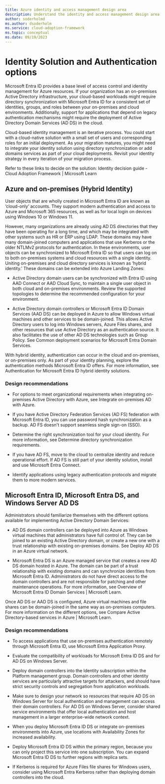 ```yaml
---
title: Azure identity and access management design area
description: Understand the identity and access management design area as part of the Azure landing zone design areas.
author: soderholmd
ms.author: dsoderholm 
ms.service: cloud-adoption-framework
ms.topic: conceptual
ms.date: 09/19/2023
---
```


# Identity Solution and Authentication options

Microsoft Entra ID provides a base level of access control and identity management for Azure resources. If your organization has an on-premises Active Directory infrastructure, your cloud-based workloads might require directory synchronization with Microsoft Entra ID for a consistent set of identities, groups, and roles between your on-premises and cloud environments. Additionally, support for applications that depend on legacy authentication mechanisms might require the deployment of Active Directory Domain Services (AD DS) in the cloud.

Cloud-based identity management is an iterative process. You could start with a cloud-native solution with a small set of users and corresponding roles for an initial deployment. As your migration matures, you might need to integrate your identity solution using directory synchronization or add domains services as part of your cloud deployments. Revisit your identity strategy in every iteration of your migration process.

Refer to these links to decide on the solution:
Identity decision guide - Cloud Adoption Framework | Microsoft Learn

## Azure and on-premises (Hybrid Identity)

User objects that are wholly created in Microsoft Entra ID are known as ‘cloud-only’ accounts. They support modern authentication and access to Azure and Microsoft 365 resources, as well as for local login on devices using Windows 10 or Windows 11.

However, many organizations are already using AD DS directories that they have been operating for a long time, and which may be integrated with other systems such as HR or ERP using LDAP. These domains may have many domain-joined computers and applications that use Kerberos or the older NTLMv2 protocols for authentication. In these environments, user objects can be synchronized to Microsoft Entra ID so that users can log on to both on-premises systems and cloud resources with a single identity. Uniting on-premises and cloud directory services is known as ‘hybrid identity.’  These domains can be extended into Azure Landing Zones:

- Active Directory domain users can be synchronized with Entra ID using AAD Connect or AAD Cloud Sync, to maintain a single user object in both cloud and on-premises environments. Review the supported topologies to determine the recommended configuration for your environment.

- Active Directory domain controllers or Microsoft Entra ID Domain Services (AAD DS) can be deployed in Azure to allow Windows virtual machines and other services to be domain-joined. This allows Active Directory users to log into Windows servers, Azure Files shares, and other resources that use Active Directory as an authentication source. It also facilitates the use of other AD DS technologies such as Group Policy. See  Common deployment scenarios for Microsoft Entra Domain Services.

With hybrid identity, authentication can occur in the cloud and on-premises, or on-premises only. As part of your identity planning, explore the authentication methods Microsoft Entra ID offers. For more information, see Authentication for Microsoft Entra ID hybrid identity solutions.

### Design recommendations

- For options to meet organizational requirements when integrating on-premises Active Directory with Azure, see Integrate on-premises AD with Azure.

- If you have Active Directory Federation Services (AD FS) federation with Microsoft Entra ID, you can use password hash synchronization as a backup. AD FS doesn't support seamless single sign-on (SSO).

- Determine the right synchronization tool for your cloud identity. For more information, see Determine directory synchronization requirements.

- If you have AD FS, move to the cloud to centralize identity and reduce operational effort. If AD FS is still part of your identity solution, install and use Microsoft Entra Connect.

- Identify applications using legacy authentication protocols and migrate them to more modern services.

## Microsoft Entra ID, Microsoft Entra DS, and Windows Server AD DS

Administrators should familiarize themselves with the different options available for implementing Active Directory Domain Services:

- AD DS domain controllers can be deployed into Azure as Windows virtual machines that administrators have full control of. They can be joined to an existing Active Directory domain, or create a new one with a trust relationship with existing on-premises domains. See Deploy AD DS in an Azure virtual network.

- Microsoft Entra DS is an Azure managed service that creates a new AD DS domain hosted in Azure. The domain can be part of a trust relationship with existing domains and can synchronize identities from Microsoft Entra ID. Administrators do not have direct access to the domain controllers and are not responsible for patching and other maintenance operations. For more information, see Overview of Microsoft Entra ID Domain Services | Microsoft Learn.

Once AD DS or AAD DS is configured, Azure virtual machines and file shares can be domain-joined in the same way as on-premises computers. For more information on the different options, see Compare Active Directory-based services in Azure | Microsoft Learn.

### Design recommendations

- To access applications that use on-premises authentication remotely through Microsoft Entra ID, use Microsoft Entra Application Proxy.

- Evaluate the compatibility of workloads for Microsoft Entra ID DS and for AD DS on Windows Server.

- Deploy domain controllers into the Identity subscription within the Platform management group. Domain controllers and other identity services are particularly attractive targets for attackers, and should have strict security controls and segregation from application workloads.

- Make sure to design your network so resources that require AD DS on Windows Server for local authentication and management can access their domain controllers. For AD DS on Windows Server, consider shared service environments that offer local authentication and host management in a larger enterprise-wide network context.

- When you deploy Microsoft Entra ID DS or integrate on-premises environments into Azure, use locations with Availability Zones for increased availability.

- Deploy Microsoft Entra ID DS within the primary region, because you can only project this service into one subscription. You can expand Microsoft Entra ID DS to further regions with replica sets.

- If Kerberos is required for Azure Files file shares for Windows users, consider using Microsoft Entra Kerberos rather than deploying domain controllers into the cloud.
